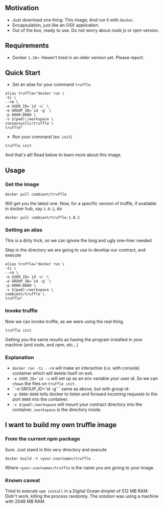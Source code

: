 ## Motivation

* Just download one thing: This image; And run it with `docker`.
* Encapsulation, just like an OSX application.
* Out of the box, ready to use. Do not worry about _node js_ or _npm_ version.

## Requirements

* Docker `1.10+`. Haven't tried in an older version yet. Please report.

## Quick Start

* Set an alias for your command `truffle`.

```
alias truffle="docker run \
-ti \
--rm \
-e USER_ID=`id -u` \
-e GROUP_ID=`id -g` \
-p 8080:8080 \
-v $(pwd):/workspace \
consensysllc/truffle \
truffle"
```

* Run your command (ex: `init`)

```
truffle init
```
And that's all! Read below to learn more about this image.

## Usage

### Get the image

    docker pull combient/truffle

Will get you the latest one. Now, for a specific version of truffle,
if available in docker hub, say `1.0.2`, do

    docker pull combient/truffle:1.0.2

### Setting an alias

This is a dirty trick, so we can ignore the long and ugly one-liner needed

Step in the directory we are going to use to develop our contract, and execute

```
alias truffle="docker run \
-ti \
--rm \
-e USER_ID=`id -u` \
-e GROUP_ID=`id -g` \
-p 8080:8080 \
-v $(pwd):/workspace \
combient/truffle \
truffle"
```

### Invoke truffle

Now we can invoke truffle, as we were using the real thing

    truffle init

Getting you the same results as having the program installed in your machine (and _node_, and _npm_, etc...)

### Explanation

* `docker run -ti --rm` will make an interactive (i.e. with console) container which will delete itself on exit.
* ``-e USER_ID=`id -u`` will set up as an env variable your user id. So we can `chown` the files on `truffle init`.
* ``-e GROUP_ID=`id -g``` same as above, but with group id.
* `-p 8080:8080` tells docker to listen and forward incoming requests to the port `8080` into the container.
* `-v $(pwd):/workspace` will mount your contract directory into the container. `/workspace` is the directory inside.

## I want to build my own truffle image

### From the current npm package

Sure. Just stand in this very directory and execute

    docker build -t <your-username>/truffle .

Where `<your-username>/truffle` is the name you are giving to your image.

### Known caveat

Tried to execute `npm install` in a Digital Ocean droplet of 512 MB RAM. Didn't work,
killing the process randomly. The solution was using a machine with 2048 MB RAM.
